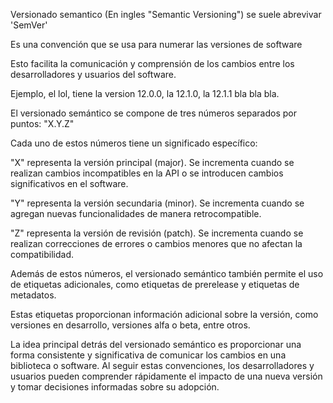 Versionado semantico (En ingles "Semantic Versioning") se suele abrevivar 'SemVer'

Es una convención que se usa para numerar las versiones de software

Esto facilita la comunicación y comprensión de los cambios entre los desarrolladores y usuarios del software.

Ejemplo, el lol, tiene la version 12.0.0, la 12.1.0, la 12.1.1 bla bla bla.

El versionado semántico se compone de tres números separados por puntos: "X.Y.Z"

Cada uno de estos números tiene un significado específico:

"X" representa la versión principal (major). Se incrementa cuando se realizan cambios incompatibles en la API o se introducen cambios significativos en el software.

"Y" representa la versión secundaria (minor). Se incrementa cuando se agregan nuevas funcionalidades de manera retrocompatible.

"Z" representa la versión de revisión (patch). Se incrementa cuando se realizan correcciones de errores o cambios menores que no afectan la compatibilidad.

Además de estos números, el versionado semántico también permite el uso de etiquetas adicionales, como etiquetas de prerelease y etiquetas de metadatos.

Estas etiquetas proporcionan información adicional sobre la versión, como versiones en desarrollo, versiones alfa o beta, entre otros.

La idea principal detrás del versionado semántico es proporcionar una forma consistente y significativa de comunicar los cambios en una biblioteca o software. Al seguir estas convenciones, los desarrolladores y usuarios pueden comprender rápidamente el impacto de una nueva versión y tomar decisiones informadas sobre su adopción.
